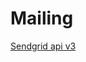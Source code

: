 # Mailing

[Sendgrid api v3]("https://docs.sendgrid.com/api-reference/how-to-use-the-sendgrid-v3-api/authentication")

